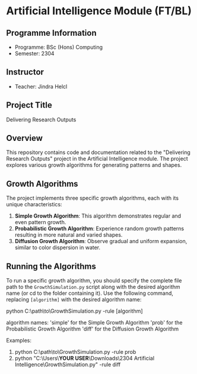 # Artificial Intelligence Module (FT/BL)

## Programme Information
- Programme: BSc (Hons) Computing
- Semester: 2304

## Instructor
- Teacher: Jindra Helcl

## Project Title
Delivering Research Outputs

## Overview
This repository contains code and documentation related to the "Delivering Research Outputs" project in the Artificial Intelligence module. The project explores various growth algorithms for generating patterns and shapes.

## Growth Algorithms
The project implements three specific growth algorithms, each with its unique characteristics:
1. **Simple Growth Algorithm**: This algorithm demonstrates regular and even pattern growth.
2. **Probabilistic Growth Algorithm**: Experience random growth patterns resulting in more natural and varied shapes.
3. **Diffusion Growth Algorithm**: Observe gradual and uniform expansion, similar to color dispersion in water.

## Running the Algorithms
To run a specific growth algorithm, you should specify the complete file path to the `GrowthSimulation.py` script along with the desired algorithm name (or cd to the folder containing it). 
Use the following command, replacing `[algorithm]` with the desired algorithm name:

python C:\path\to\GrowthSimulation.py -rule [algorithm]

algorithm names:
'simple' for the Simple Growth Algorithm
'prob' for the Probabilistic Growth Algorithm
'diff' for the Diffusion Growth Algorithm

Examples:
1. python C:\path\to\GrowthSimulation.py -rule prob
2. python "C:\Users\\**YOUR USER**\Downloads\2304 Artificial Intelligence\GrowthSimulation.py" -rule diff
